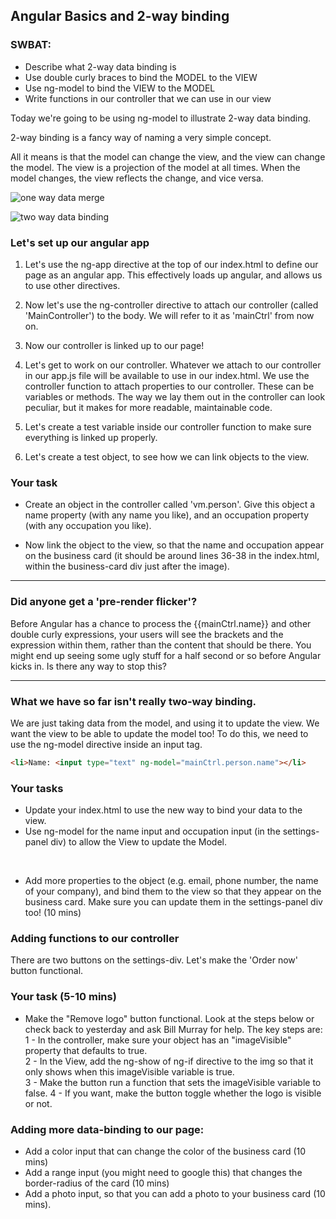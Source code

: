 ## Angular Basics and 2-way binding

### SWBAT:
* Describe what 2-way data binding is
* Use double curly braces to bind the MODEL to the VIEW
* Use ng-model to bind the VIEW to the MODEL
* Write functions in our controller that we can use in our view


Today we're going to be using ng-model to illustrate 2-way data binding.

2-way binding is a fancy way of naming a very simple concept.

All it means is that the model can change the view, and the view can change the model.
The view is a projection of the model at all times. When the model changes, the view reflects the change, and vice versa. 


![one way data merge](https://docs.angularjs.org/img/One_Way_Data_Binding.png)

![two way data binding](https://docs.angularjs.org/img/Two_Way_Data_Binding.png)


### Let's set up our angular app

1) Let's use the ng-app directive at the top of our index.html to define our page as an angular app. This effectively loads up angular, and allows us to use other directives.

2) Now let's use the ng-controller directive to attach our controller (called 'MainController') to the body. We will refer to it as 'mainCtrl' from now on.

3) Now our controller is linked up to our page!

4) Let's get to work on our controller. Whatever we attach to our controller in our app.js file will be available to use in our index.html. We use the controller function to attach properties to our controller. These can be variables or methods. The way we lay them out in the controller can look peculiar, but it makes for more readable, maintainable code. 

5) Let's create a test variable inside our controller function to make sure everything is linked up properly. 

6) Let's create a test object, to see how we can link objects to the view. 

### Your task
* Create an object in the controller called 'vm.person'. Give this object a name property (with any name you like), and an occupation property (with any occupation you like).

* Now link the object to the view, so that the name and occupation appear on the business card (it should be around lines 36-38 in the index.html, within the business-card div just after the image). 

-----------------

### Did anyone get a 'pre-render flicker'?

Before Angular has a chance to process the {{mainCtrl.name}} and other double curly expressions, your users will see the brackets and the expression within them, rather than the content that should be there. You might end up seeing some ugly stuff for a half second or so before Angular kicks in. Is there any way to stop this?

-----------------

### What we have so far isn't really two-way binding.
We are just taking data from the model, and using it to update the view. We want the view to be able to update the model too! To do this, we need to use the ng-model directive inside an input tag. 

```html
<li>Name: <input type="text" ng-model="mainCtrl.person.name"></li>
```


### Your tasks
* Update your index.html to use the new way to bind your data to the view.
* Use ng-model for the name input and occupation input (in the settings-panel div) to allow the View to update the Model.
<br>

* Add more properties to the object (e.g. email, phone number, the name of your company), and bind them to the view so that they appear on the business card. Make sure you can update them in the settings-panel div too! (10 mins)


### Adding functions to our controller
There are two buttons on the settings-div. Let's make the 'Order now' button functional. 

### Your task (5-10 mins)
* Make the "Remove logo" button functional. Look at the steps below or check back to yesterday and ask Bill Murray for help. The key steps are: 
1 - In the controller, make sure your object has an "imageVisible" property that defaults to true. <br>
2 - In the View, add the ng-show of ng-if directive to the img so that it only shows when this imageVisible variable is true. <br>
3 - Make the button run a function that sets the imageVisible variable to false.
4 - If you want, make the button toggle whether the logo is visible or not.


### Adding more data-binding to our page:

* Add a color input that can change the color of the business card (10 mins)
* Add a range input (you might need to google this) that changes the border-radius of the card (10 mins)
* Add a photo input, so that you can add a photo to your business card (10 mins). 







